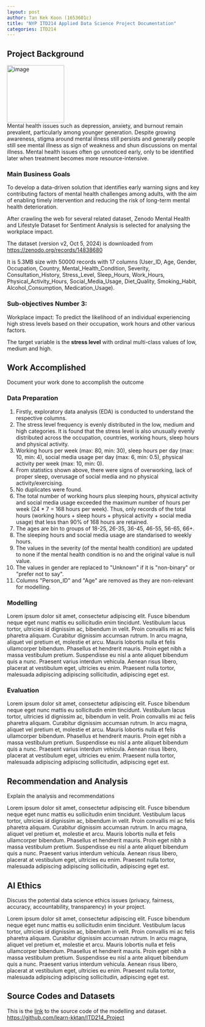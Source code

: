 ```yaml
---
layout: post
author: Tan Kek Koon (1653601c)
title: "NYP ITD214 Applied Data Science Project Documentation"
categories: ITD214
---
```

## Project Background
<img width="150" height="150" alt="image" src="https://github.com/user-attachments/assets/d1989408-98ce-49fb-8b8d-0b96a875772c" /><br />
Mental health issues such as depression, anxiety, and burnout remain prevalent, particularly among younger generation. Despite growing awareness,  stigma around mental illness still persists and generally people still see mental illness as sign of weakness and shun discussions on mental illness.
Mental health issues often go unnoticed early, only to be identified later when treatment becomes more resource-intensive.

### Main Business Goals
To develop a data-driven solution that identifies early warning signs and key contributing factors of mental health challenges among adults, with the aim of enabling timely intervention and reducing the risk of long-term mental health deterioration.

After crawling the web for several related dataset, Zenodo Mental Health and Lifestyle Dataset for Sentiment Analysis is selected for analysing the workplace impact.

The dataset (version v2, Oct 5, 2024) is downloaded from https://zenodo.org/records/14838680

It is 5.3MB size with 50000 records with 17 columns (User_ID, Age, Gender, Occupation, Country, Mental_Health_Condition, Severity, Consultation_History, Stress_Level, Sleep_Hours, Work_Hours, Physical_Activity_Hours, Social_Media_Usage, Diet_Quality, Smoking_Habit, Alcohol_Consumption, Medication_Usage).

### Sub-objectives Number 3:
Workplace impact: To predict the likelihood of an individual experiencing high stress levels based on their occupation, work hours and other various factors.

The target variable is the **stress level** with ordinal multi-class values of low, medium and high.

## Work Accomplished
Document your work done to accomplish the outcome

### Data Preparation
1. Firstly, exploratory data analysis (EDA) is conducted to understand the respective columns.
2. The stress level frequency is evenly distributed in the low, medium and high categories. It is found that the stress level is also unusually evenly distributed across the occupation, countries, working hours, sleep hours and physical activity.
3. Working hours per week (max: 80, min: 30), sleep hours per day (max: 10, min: 4), social media usage per day (max: 6, min: 0.5), physical activity per week (max: 10, min: 0).
4. From statistics shown above, there were signs of overworking, lack of proper sleep, overusage of social media and no physical activity/exercising.
5. No duplicates were found.
6. The total number of working hours plus sleeping hours, physical activity and social media usage exceeded the maximum number of hours per week (24 * 7 = 168 hours per week). Thus, only records of the total hours (working hours + sleep hours + physical activity + social media usage) that less than 90% of 168 hours are retained.
7. The ages are bin to groups of 18-25, 26-35, 36-45, 46-55, 56-65, 66+.
8. The sleeping hours and social media usage are standarised to weekly hours.
9. The values in the severity (of the mental health condition) are updated to none if the mental health condition is no and the original value is null value.
10. The values in gender are replaced to "Unknown" if it is "non-binary" or "prefer not to say".
11. Columns "Person_ID" and "Age" are removed as they are non-relevant for modelling.

### Modelling
Lorem ipsum dolor sit amet, consectetur adipiscing elit. Fusce bibendum neque eget nunc mattis eu sollicitudin enim tincidunt. Vestibulum lacus tortor, ultricies id dignissim ac, bibendum in velit. Proin convallis mi ac felis pharetra aliquam. Curabitur dignissim accumsan rutrum. In arcu magna, aliquet vel pretium et, molestie et arcu. Mauris lobortis nulla et felis ullamcorper bibendum. Phasellus et hendrerit mauris. Proin eget nibh a massa vestibulum pretium. Suspendisse eu nisl a ante aliquet bibendum quis a nunc. Praesent varius interdum vehicula. Aenean risus libero, placerat at vestibulum eget, ultricies eu enim. Praesent nulla tortor, malesuada adipiscing adipiscing sollicitudin, adipiscing eget est.

### Evaluation
Lorem ipsum dolor sit amet, consectetur adipiscing elit. Fusce bibendum neque eget nunc mattis eu sollicitudin enim tincidunt. Vestibulum lacus tortor, ultricies id dignissim ac, bibendum in velit. Proin convallis mi ac felis pharetra aliquam. Curabitur dignissim accumsan rutrum. In arcu magna, aliquet vel pretium et, molestie et arcu. Mauris lobortis nulla et felis ullamcorper bibendum. Phasellus et hendrerit mauris. Proin eget nibh a massa vestibulum pretium. Suspendisse eu nisl a ante aliquet bibendum quis a nunc. Praesent varius interdum vehicula. Aenean risus libero, placerat at vestibulum eget, ultricies eu enim. Praesent nulla tortor, malesuada adipiscing adipiscing sollicitudin, adipiscing eget est.

## Recommendation and Analysis
Explain the analysis and recommendations

Lorem ipsum dolor sit amet, consectetur adipiscing elit. Fusce bibendum neque eget nunc mattis eu sollicitudin enim tincidunt. Vestibulum lacus tortor, ultricies id dignissim ac, bibendum in velit. Proin convallis mi ac felis pharetra aliquam. Curabitur dignissim accumsan rutrum. In arcu magna, aliquet vel pretium et, molestie et arcu. Mauris lobortis nulla et felis ullamcorper bibendum. Phasellus et hendrerit mauris. Proin eget nibh a massa vestibulum pretium. Suspendisse eu nisl a ante aliquet bibendum quis a nunc. Praesent varius interdum vehicula. Aenean risus libero, placerat at vestibulum eget, ultricies eu enim. Praesent nulla tortor, malesuada adipiscing adipiscing sollicitudin, adipiscing eget est.

## AI Ethics
Discuss the potential data science ethics issues (privacy, fairness, accuracy, accountability, transparency) in your project. 

Lorem ipsum dolor sit amet, consectetur adipiscing elit. Fusce bibendum neque eget nunc mattis eu sollicitudin enim tincidunt. Vestibulum lacus tortor, ultricies id dignissim ac, bibendum in velit. Proin convallis mi ac felis pharetra aliquam. Curabitur dignissim accumsan rutrum. In arcu magna, aliquet vel pretium et, molestie et arcu. Mauris lobortis nulla et felis ullamcorper bibendum. Phasellus et hendrerit mauris. Proin eget nibh a massa vestibulum pretium. Suspendisse eu nisl a ante aliquet bibendum quis a nunc. Praesent varius interdum vehicula. Aenean risus libero, placerat at vestibulum eget, ultricies eu enim. Praesent nulla tortor, malesuada adipiscing adipiscing sollicitudin, adipiscing eget est.

## Source Codes and Datasets
This is the <a href="https://github.com/learn-kktan/ITD214_Project" target="_blank">link</a> to the source code of the modelling and dataset.
https://github.com/learn-kktan/ITD214_Project
